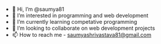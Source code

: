 - 👋 Hi, I’m @saumya81
- 👀 I’m interested in programming and web development
- 🌱 I’m currently learning competative programming
- 💞️ I’m looking to collaborate on web development projects
- 📫 How to reach me - saumyashrivastava81@gmail.com

<!---
saumya81/saumya81 is a ✨ special ✨ repository because its `README.md` (this file) appears on your GitHub profile.
You can click the Preview link to take a look at your changes.
--->
